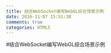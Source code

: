 ```yaml
---
title: 结合WebSocket编写WebGL综合场景示例
date: 2016-11-07 15:51:38
comments: true
categories: HTML5
---
```


#结合WebSocket编写WebGL综合场景示例

